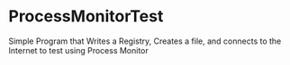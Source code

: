 ProcessMonitorTest
==================

Simple Program that Writes a Registry, Creates a file, and connects to the Internet to test using Process Monitor
